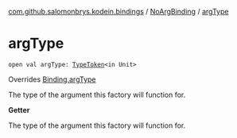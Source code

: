 [com.github.salomonbrys.kodein.bindings](../index.md) / [NoArgBinding](index.md) / [argType](.)

# argType

`open val argType: `[`TypeToken`](../../com.github.salomonbrys.kodein/-type-token/index.md)`<in Unit>`

Overrides [Binding.argType](../-binding/arg-type.md)

The type of the argument this factory will function for.

**Getter**

The type of the argument this factory will function for.

